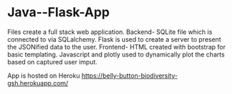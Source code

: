 # Java--Flask-App

Files create a full stack web application. 
Backend- SQLite file which is connected to via SQLalchemy. Flask is used to create a server to present the JSONified data to the user. 
Frontend- HTML created with bootstrap for basic templating. Javascript and plotly used to dynamically plot the charts based on captured user imput. 

App is hosted on Heroku
https://belly-button-biodiversity-gsh.herokuapp.com/



